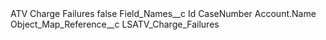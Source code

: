 <?xml version="1.0" encoding="UTF-8"?>
<CustomMetadata xmlns="http://soap.sforce.com/2006/04/metadata" xmlns:xsi="http://www.w3.org/2001/XMLSchema-instance" xmlns:xsd="http://www.w3.org/2001/XMLSchema">
    <label>ATV Charge Failures</label>
    <protected>false</protected>
    <values>
        <field>Field_Names__c</field>
        <value xsi:type="xsd:string">Id
CaseNumber
Account.Name</value>
    </values>
    <values>
        <field>Object_Map_Reference__c</field>
        <value xsi:type="xsd:string">LSATV_Charge_Failures</value>
    </values>
</CustomMetadata>
